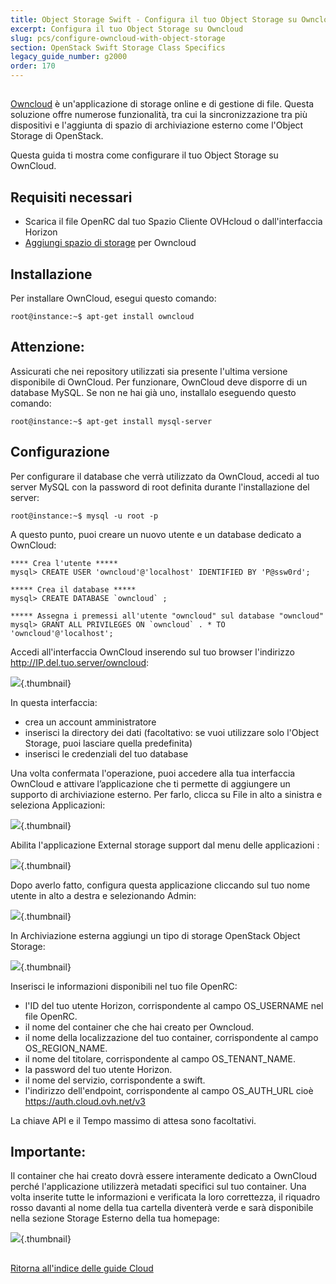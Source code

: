 ```yaml
---
title: Object Storage Swift - Configura il tuo Object Storage su Owncloud
excerpt: Configura il tuo Object Storage su Owncloud
slug: pcs/configure-owncloud-with-object-storage
section: OpenStack Swift Storage Class Specifics
legacy_guide_number: g2000
order: 170
---
```



##
[Owncloud](https://owncloud.org/) è un'applicazione di storage online e di gestione di file.
Questa soluzione offre numerose funzionalità, tra cui la sincronizzazione tra più dispositivi e l'aggiunta di spazio di archiviazione esterno come l'Object Storage di OpenStack.

Questa guida ti mostra come configurare il tuo Object Storage su OwnCloud.


## Requisiti necessari

- Scarica il file OpenRC dal tuo Spazio Cliente OVHcloud o dall'interfaccia Horizon
- [Aggiungi spazio di storage](https://docs.ovh.com/it/public-cloud/aggiungi_storage_al_tuo_cloud/) per Owncloud




## Installazione
Per installare OwnCloud, esegui questo comando:


```
root@instance:~$ apt-get install owncloud
```



## Attenzione:
Assicurati che nei repository utilizzati sia presente l'ultima versione disponibile di OwnCloud.
Per funzionare, OwnCloud deve disporre di un database MySQL. Se non ne hai già uno, installalo eseguendo questo comando:


```
root@instance:~$ apt-get install mysql-server
```




## Configurazione
Per configurare il database che verrà utilizzato da OwnCloud, accedi al tuo server MySQL con la password di root definita durante l'installazione del server:


```
root@instance:~$ mysql -u root -p
```


A questo punto, puoi creare un nuovo utente e un database dedicato a OwnCloud:


```
**** Crea l'utente *****
mysql> CREATE USER 'owncloud'@'localhost' IDENTIFIED BY 'P@ssw0rd';

***** Crea il database *****
mysql> CREATE DATABASE `owncloud` ;

***** Assegna i premessi all'utente "owncloud" sul database "owncloud"
mysql> GRANT ALL PRIVILEGES ON `owncloud` . * TO 'owncloud'@'localhost';
```


Accedi all'interfaccia OwnCloud inserendo sul tuo browser l'indirizzo http://IP.del.tuo.server/owncloud:

![](images/img_3325.jpg){.thumbnail}

In questa interfaccia:

- crea un account amministratore
- inserisci la directory dei dati (facoltativo: se vuoi utilizzare solo l'Object Storage, puoi lasciare quella predefinita)
- inserisci le credenziali del tuo database


Una volta confermata l'operazione, puoi accedere alla tua interfaccia OwnCloud e attivare l’applicazione che ti permette di aggiungere un supporto di archiviazione esterno.
Per farlo, clicca su File in alto a sinistra e seleziona Applicazioni:

![](images/img_3327.jpg){.thumbnail}

Abilita l'applicazione External storage support dal menu delle applicazioni :

![](images/img_3328.jpg){.thumbnail}

Dopo averlo fatto, configura questa applicazione cliccando sul tuo nome utente in alto a destra e selezionando Admin:

![](images/img_3326.jpg){.thumbnail}

In Archiviazione esterna aggiungi un tipo di storage OpenStack Object Storage:

![](images/img_3329.jpg){.thumbnail}

Inserisci le informazioni disponibili nel tuo file OpenRC:

- l'ID del tuo utente Horizon, corrispondente al campo OS_USERNAME nel file OpenRC.
- il nome del container che che hai creato per Owncloud.
- il nome della localizzazione del tuo container, corrispondente al campo OS_REGION_NAME.
- il nome del titolare, corrispondente al campo OS_TENANT_NAME.
- la password del tuo utente Horizon.
- il nome del servizio, corrispondente a swift.
- l'indirizzo dell'endpoint, corrispondente al campo OS_AUTH_URL cioè https://auth.cloud.ovh.net/v3


La chiave API e il Tempo massimo di attesa sono facoltativi.

## Importante:
Il container che hai creato dovrà essere interamente dedicato a OwnCloud perché l'applicazione utilizzerà metadati specifici sul tuo container.
Una volta inserite tutte le informazioni e verificata la loro correttezza, il riquadro rosso davanti al nome della tua cartella diventerà verde e sarà disponibile nella sezione Storage Esterno della tua homepage:

![](images/img_3330.jpg){.thumbnail}


##
[Ritorna all'indice delle guide Cloud]({legacy}1785)
